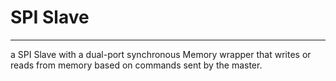 # SPI Slave
---
a SPI Slave with a dual-port synchronous Memory wrapper that writes or reads from memory based on commands sent by the master.

